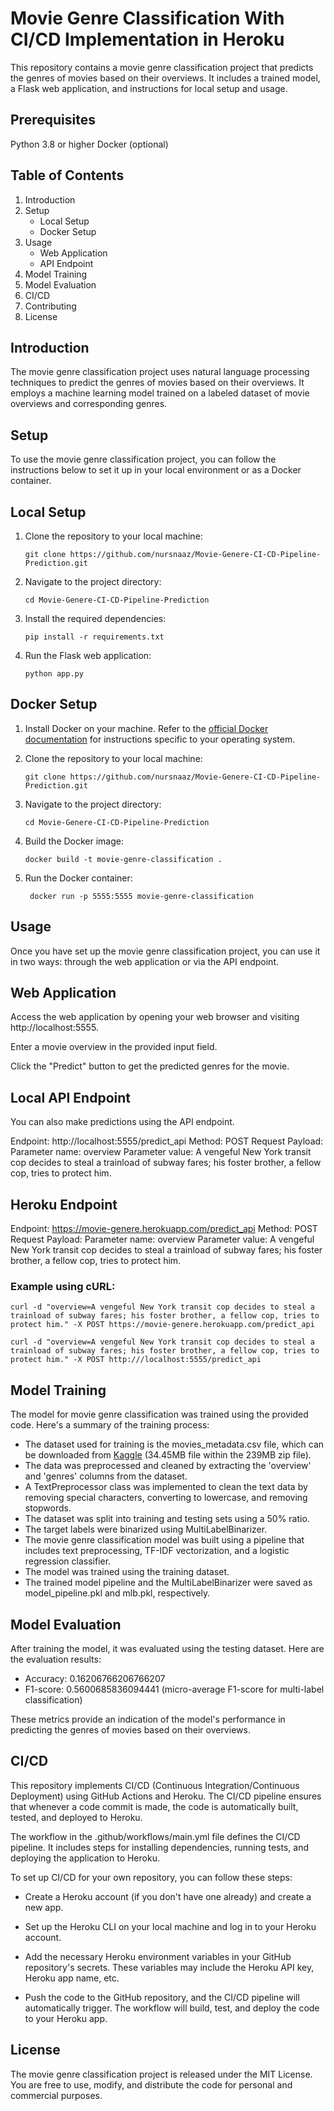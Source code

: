 # Movie Genre Classification With CI/CD Implementation in Heroku

This repository contains a movie genre classification project that predicts the genres of movies based on their overviews. It includes a trained model, a Flask web application, and instructions for local setup and usage.

## Prerequisites
Python 3.8 or higher
Docker (optional)

## Table of Contents

1. Introduction
2. Setup
   * Local Setup
   * Docker Setup
3. Usage
    * Web Application
    * API Endpoint
4. Model Training
5. Model Evaluation
6. CI/CD
7. Contributing
8. License


## Introduction
The movie genre classification project uses natural language processing techniques to predict the genres of movies based on their overviews. It employs a machine learning model trained on a labeled dataset of movie overviews and corresponding genres.

## Setup
To use the movie genre classification project, you can follow the instructions below to set it up in your local environment or as a Docker container.

## Local Setup
1. Clone the repository to your local machine:
    
    ``` git clone https://github.com/nursnaaz/Movie-Genere-CI-CD-Pipeline-Prediction.git ```

2. Navigate to the project directory:

    ```cd Movie-Genere-CI-CD-Pipeline-Prediction```

3. Install the required dependencies:

    ```pip install -r requirements.txt```

4. Run the Flask web application:

    ```python app.py```
    
    
 ## Docker Setup
 
 1. Install Docker on your machine. Refer to the [official Docker documentation](https://docs.docker.com/get-docker/) for instructions specific to your operating system.
 2. Clone the repository to your local machine:

    ``` git clone https://github.com/nursnaaz/Movie-Genere-CI-CD-Pipeline-Prediction.git ```
    
 3. Navigate to the project directory:

    ```cd Movie-Genere-CI-CD-Pipeline-Prediction```
    
 4. Build the Docker image:

    ``` docker build -t movie-genre-classification . ```

5. Run the Docker container:

    ```  docker run -p 5555:5555 movie-genre-classification ```


## Usage

Once you have set up the movie genre classification project, you can use it in two ways: through the web application or via the API endpoint.

## Web Application
Access the web application by opening your web browser and visiting http://localhost:5555.

Enter a movie overview in the provided input field.

Click the "Predict" button to get the predicted genres for the movie.

## Local API Endpoint
You can also make predictions using the API endpoint.

Endpoint: http://localhost:5555/predict_api
Method: POST
Request Payload:
Parameter name: overview
Parameter value: A vengeful New York transit cop decides to steal a trainload of subway fares; his foster brother, a fellow cop, tries to protect him.

## Heroku Endpoint
Endpoint: https://movie-genere.herokuapp.com/predict_api
Method: POST
Request Payload:
Parameter name: overview
Parameter value: A vengeful New York transit cop decides to steal a trainload of subway fares; his foster brother, a fellow cop, tries to protect him.

### Example using cURL:

```curl -d "overview=A vengeful New York transit cop decides to steal a trainload of subway fares; his foster brother, a fellow cop, tries to protect him." -X POST https://movie-genere.herokuapp.com/predict_api```

``` curl -d "overview=A vengeful New York transit cop decides to steal a trainload of subway fares; his foster brother, a fellow cop, tries to protect him." -X POST http:///localhost:5555/predict_api ```

 
## Model Training

The model for movie genre classification was trained using the provided code. Here's a summary of the training process:

* The dataset used for training is the movies_metadata.csv file, which can be downloaded from [Kaggle](https://www.kaggle.com/datasets/rounakbanik/the-movies-dataset?select=movies_metadata.csv) (34.45MB file within the 239MB zip file).
* The data was preprocessed and cleaned by extracting the 'overview' and 'genres' columns from the dataset.
* A TextPreprocessor class was implemented to clean the text data by removing special characters, converting to lowercase, and removing stopwords.
* The dataset was split into training and testing sets using a 50% ratio.
* The target labels were binarized using MultiLabelBinarizer.
* The movie genre classification model was built using a pipeline that includes text preprocessing, TF-IDF vectorization, and a logistic regression classifier.
* The model was trained using the training dataset.
* The trained model pipeline and the MultiLabelBinarizer were saved as model_pipeline.pkl and mlb.pkl, respectively.


## Model Evaluation

After training the model, it was evaluated using the testing dataset. Here are the evaluation results:

* Accuracy: 0.16206766206766207
* F1-score: 0.5600685836094441 (micro-average F1-score for multi-label classification)

These metrics provide an indication of the model's performance in predicting the genres of movies based on their overviews.

## CI/CD
This repository implements CI/CD (Continuous Integration/Continuous Deployment) using GitHub Actions and Heroku. The CI/CD pipeline ensures that whenever a code commit is made, the code is automatically built, tested, and deployed to Heroku.

The workflow in the .github/workflows/main.yml file defines the CI/CD pipeline. It includes steps for installing dependencies, running tests, and deploying the application to Heroku.

To set up CI/CD for your own repository, you can follow these steps:

* Create a Heroku account (if you don't have one already) and create a new app.

* Set up the Heroku CLI on your local machine and log in to your Heroku account.

* Add the necessary Heroku environment variables in your GitHub repository's secrets. These variables may include the Heroku API key, Heroku app name, etc.

* Push the code to the GitHub repository, and the CI/CD pipeline will automatically trigger. The workflow will build, test, and deploy the code to your Heroku app.


## License
The movie genre classification project is released under the MIT License. You are free to use, modify, and distribute the code for personal and commercial purposes.



